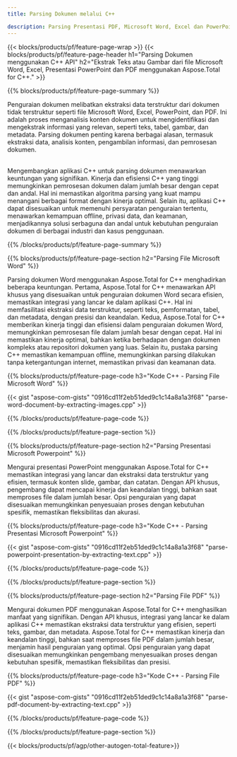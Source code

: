 ```yaml
---
title: Parsing Dokumen melalui C++ 

description: Parsing Presentasi PDF, Microsoft Word, Excel dan PowerPoint melalui aplikasi C++ Anda. Kode C++ terdaftar untuk mengekstrak teks atau gambar dengan mudah.
---
```


{{< blocks/products/pf/feature-page-wrap >}}
{{< blocks/products/pf/feature-page-header h1="Parsing Dokumen menggunakan C++ API" h2="Ekstrak Teks atau Gambar dari file Microsoft Word, Excel, Presentasi PowerPoint dan PDF menggunakan Aspose.Total for C++." >}}

{{% blocks/products/pf/feature-page-summary %}}

Penguraian dokumen melibatkan ekstraksi data terstruktur dari dokumen tidak terstruktur seperti file Microsoft Word, Excel, PowerPoint, dan PDF. Ini adalah proses menganalisis konten dokumen untuk mengidentifikasi dan mengekstrak informasi yang relevan, seperti teks, tabel, gambar, dan metadata. Parsing dokumen penting karena berbagai alasan, termasuk ekstraksi data, analisis konten, pengambilan informasi, dan pemrosesan dokumen. <br /><br />

Mengembangkan aplikasi C++ untuk parsing dokumen menawarkan keuntungan yang signifikan. Kinerja dan efisiensi C++ yang tinggi memungkinkan pemrosesan dokumen dalam jumlah besar dengan cepat dan andal. Hal ini memastikan algoritma parsing yang kuat mampu menangani berbagai format dengan kinerja optimal. Selain itu, aplikasi C++ dapat disesuaikan untuk memenuhi persyaratan penguraian tertentu, menawarkan kemampuan offline, privasi data, dan keamanan, menjadikannya solusi serbaguna dan andal untuk kebutuhan penguraian dokumen di berbagai industri dan kasus penggunaan.

{{% /blocks/products/pf/feature-page-summary  %}}

{{% blocks/products/pf/feature-page-section  h2="Parsing File Microsoft Word" %}}

Parsing dokumen Word menggunakan Aspose.Total for C++ menghadirkan beberapa keuntungan. Pertama, Aspose.Total for C++ menawarkan API khusus yang disesuaikan untuk penguraian dokumen Word secara efisien, memastikan integrasi yang lancar ke dalam aplikasi C++. Hal ini memfasilitasi ekstraksi data terstruktur, seperti teks, pemformatan, tabel, dan metadata, dengan presisi dan keandalan. Kedua, Aspose.Total for C++ memberikan kinerja tinggi dan efisiensi dalam penguraian dokumen Word, memungkinkan pemrosesan file dalam jumlah besar dengan cepat. Hal ini memastikan kinerja optimal, bahkan ketika berhadapan dengan dokumen kompleks atau repositori dokumen yang luas. Selain itu, pustaka parsing C++ memastikan kemampuan offline, memungkinkan parsing dilakukan tanpa ketergantungan internet, memastikan privasi dan keamanan data. 

{{% blocks/products/pf/feature-page-code h3="Kode C++ - Parsing File Microsoft Word" %}}

{{< gist "aspose-com-gists" "0916cd11f2eb51ded9c1c14a8a1a3f68" "parse-word-document-by-extracting-images.cpp" >}}

{{% /blocks/products/pf/feature-page-code  %}}

{{% /blocks/products/pf/feature-page-section %}}

{{% blocks/products/pf/feature-page-section  h2="Parsing Presentasi Microsoft Powerpoint" %}}

Mengurai presentasi PowerPoint menggunakan Aspose.Total for C++ memastikan integrasi yang lancar dan ekstraksi data terstruktur yang efisien, termasuk konten slide, gambar, dan catatan. Dengan API khusus, pengembang dapat mencapai kinerja dan keandalan tinggi, bahkan saat memproses file dalam jumlah besar. Opsi penguraian yang dapat disesuaikan memungkinkan penyesuaian proses dengan kebutuhan spesifik, memastikan fleksibilitas dan akurasi.

{{% blocks/products/pf/feature-page-code h3="Kode C++ - Parsing Presentasi Microsoft Powerpoint" %}}

{{< gist "aspose-com-gists" "0916cd11f2eb51ded9c1c14a8a1a3f68" "parse-powerpoint-presentation-by-extracting-text.cpp" >}}

{{% /blocks/products/pf/feature-page-code  %}}

{{% /blocks/products/pf/feature-page-section %}}

{{% blocks/products/pf/feature-page-section  h2="Parsing File PDF" %}}

Mengurai dokumen PDF menggunakan Aspose.Total for C++ menghasilkan manfaat yang signifikan. Dengan API khusus, integrasi yang lancar ke dalam aplikasi C++ memastikan ekstraksi data terstruktur yang efisien, seperti teks, gambar, dan metadata. Aspose.Total for C++ memastikan kinerja dan keandalan tinggi, bahkan saat memproses file PDF dalam jumlah besar, menjamin hasil penguraian yang optimal. Opsi penguraian yang dapat disesuaikan memungkinkan pengembang menyesuaikan proses dengan kebutuhan spesifik, memastikan fleksibilitas dan presisi. 

{{% blocks/products/pf/feature-page-code h3="Kode C++ - Parsing File PDF" %}}

{{< gist "aspose-com-gists" "0916cd11f2eb51ded9c1c14a8a1a3f68" "parse-pdf-document-by-extracting-text.cpp" >}}

{{% /blocks/products/pf/feature-page-code  %}}

{{% /blocks/products/pf/feature-page-section %}}

{{< blocks/products/pf/agp/other-autogen-total-feature>}}